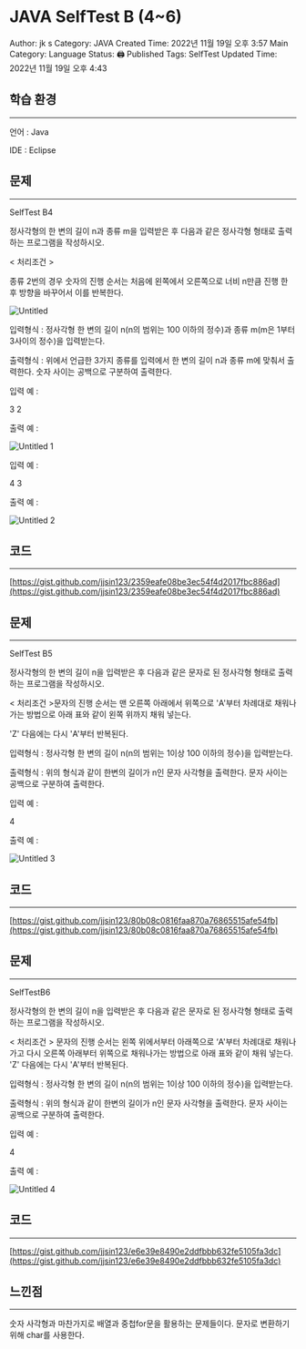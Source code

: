 # JAVA SelfTest B (4~6)

Author: jk s
Category: JAVA
Created Time: 2022년 11월 19일 오후 3:57
Main Category: Language
Status: 🖨 Published
Tags: SelfTest
Updated Time: 2022년 11월 19일 오후 4:43

## 학습 환경

---

언어 : Java 

IDE : Eclipse

## 문제

---

SelfTest B4

정사각형의 한 변의 길이 n과 종류 m을 입력받은 후 다음과 같은 정사각형 형태로 출력하는 프로그램을 작성하시오.

< 처리조건 >

종류 2번의 경우 숫자의 진행 순서는 처음에 왼쪽에서 오른쪽으로 너비 n만큼 진행 한 후 방향을 바꾸어서 이를 반복한다.

![Untitled](https://user-images.githubusercontent.com/114375741/202840617-fcf88edb-5508-4451-9bd3-bd751079d430.png)

입력형식 : 정사각형 한 변의 길이 n(n의 범위는 100 이하의 정수)과 종류 m(m은 1부터 3사이의 정수)을 입력받는다.

출력형식 : 위에서 언급한 3가지 종류를 입력에서 한 변의 길이 n과 종류 m에 맞춰서 출력한다. 숫자 사이는 공백으로 구분하여 출력한다.

입력 예 :

3 2

출력 예 :

![Untitled 1](https://user-images.githubusercontent.com/114375741/202840621-f183175e-6fc8-4e69-ae26-4d3d0fbb80a7.png)

입력 예 :

4 3

출력 예 :

![Untitled 2](https://user-images.githubusercontent.com/114375741/202840624-a064489e-dcbe-457b-8e31-8c60eae6cd2a.png)

## 코드

---

[https://gist.github.com/jjsin123/2359eafe08be3ec54f4d2017fbc886ad](https://gist.github.com/jjsin123/2359eafe08be3ec54f4d2017fbc886ad)

## 문제

---

SelfTest B5

정사각형의 한 변의 길이 n을 입력받은 후 다음과 같은 문자로 된 정사각형 형태로 출력하는 프로그램을 작성하시오.

< 처리조건 >문자의 진행 순서는 맨 오른쪽 아래에서 위쪽으로 'A'부터 차례대로 채워나가는 방법으로 아래 표와 같이 왼쪽 위까지 채워 넣는다.

'Z' 다음에는 다시 'A'부터 반복된다.

입력형식 : 정사각형 한 변의 길이 n(n의 범위는 1이상 100 이하의 정수)을 입력받는다.

출력형식 : 위의 형식과 같이 한변의 길이가 n인 문자 사각형을 출력한다. 문자 사이는 공백으로 구분하여 출력한다.

입력 예 :

4

출력 예 :

![Untitled 3](https://user-images.githubusercontent.com/114375741/202840626-d366316f-d2b5-49a0-b8e1-4ec70b6074da.png)

## 코드

---

[https://gist.github.com/jjsin123/80b08c0816faa870a76865515afe54fb](https://gist.github.com/jjsin123/80b08c0816faa870a76865515afe54fb)

## 문제

---

SelfTestB6

정사각형의 한 변의 길이 n을 입력받은 후 다음과 같은 문자로 된 정사각형 형태로 출력하는 프로그램을 작성하시오.

< 처리조건 > 문자의 진행 순서는 왼쪽 위에서부터 아래쪽으로 ‘A'부터 차례대로 채워나가고 다시 오른쪽 아래부터 위쪽으로 채워나가는 방법으로 아래 표와 같이 채워 넣는다. 'Z' 다음에는 다시 'A'부터 반복된다.

입력형식 : 정사각형 한 변의 길이 n(n의 범위는 1이상 100 이하의 정수)을 입력받는다.

출력형식 : 위의 형식과 같이 한변의 길이가 n인 문자 사각형을 출력한다. 문자 사이는 공백으로 구분하여 출력한다.

입력 예 : 

4

출력 예 :

![Untitled 4](https://user-images.githubusercontent.com/114375741/202840628-296a9211-9852-4c79-92c4-0ec533a52663.png)

## 코드

---

[https://gist.github.com/jjsin123/e6e39e8490e2ddfbbb632fe5105fa3dc](https://gist.github.com/jjsin123/e6e39e8490e2ddfbbb632fe5105fa3dc)

## 느낀점

---

숫자 사각형과 마찬가지로 배열과 중첩for문을 활용하는 문제들이다. 문자로 변환하기 위해 char를 사용한다.
